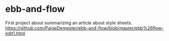 # ebb-and-flow
First project about summarizing an article about style sheets.
https://github.com/PaigeDempster/ebb-and-flow/blob/master/ebb%26flow-edit1.html
